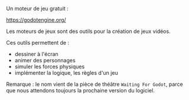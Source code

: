 Un moteur de jeu gratuit :

https://godotengine.org/

Les moteurs de jeux sont des outils pour la création de jeux vidéos.

Ces outils permettent de :
- dessiner à l'écran
- animer des personnages
- simuler les forces physiques
- implémenter la logique, les règles d'un jeu

Remarque : le nom vient de la pièce de théâtre `Waiting For Godot`, parce que nous attendons toujours la prochaine version du logiciel.